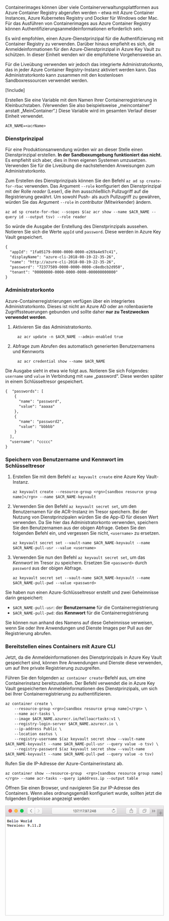 Containerimages können über viele Containerverwaltungsplattformen aus Azure Container Registry abgerufen werden – etwa mit Azure Container Instances, Azure Kubernetes Registry und Docker für Windows oder Mac. Für das Ausführen von Containerimages aus Azure Container Registry können Authentifizierungsanmeldeinformationen erforderlich sein. 

Es wird empfohlen, einen Azure-Dienstprinzipal für die Authentifizierung mit Container Registry zu verwenden. Darüber hinaus empfiehlt es sich, die Anmeldeinformationen für den Azure-Dienstprinzipal in Azure Key Vault zu schützen. In dieser Einheit wenden wir die empfohlene Vorgehensweise an.

Für die Liveübung verwenden wir jedoch das integrierte Administratorkonto, das in jeder Azure Container Registry-Instanz aktiviert werden kann. Das Administratorkonto kann zusammen mit den kostenlosen Sandboxressourcen verwendet werden.

<!-- Activate the sandbox -->
[!include[](../../../includes/azure-sandbox-activate.md)]

Erstellen Sie eine Variable mit dem Namen Ihrer Containerregistrierung in Kleinbuchstaben. (Verwenden Sie also beispielsweise „meincontainer“ anstatt „MeinContainer“.) Diese Variable wird im gesamten Verlauf dieser Einheit verwendet.

```azurecli
ACR_NAME=<acrName>
```

### <a name="service-principal"></a>Dienstprinzipal

Für eine Produktionsanwendung würden wir an dieser Stelle einen Dienstprinzipal erstellen. **In der Sandboxumgebung funktioniert das nicht.** Es empfiehlt sich aber, dies in Ihren eigenen Systemen umzusetzen. Verwenden Sie für die Liveübung die nachstehenden Anweisungen zum Administratorkonto.

Zum Erstellen des Dienstprinzipals können Sie den Befehl `az ad sp create-for-rbac` verwenden. Das Argument `--role` konfiguriert den Dienstprinzipal mit der Rolle *reader* (Leser), die ihm ausschließlich Pullzugriff auf die Registrierung gewährt. Um sowohl Push- als auch Pullzugriff zu gewähren, würden Sie das Argument `--role` in *contributor* (Mitwirkender) ändern.

```azurecli
az ad sp create-for-rbac --scopes $(az acr show --name $ACR_NAME --query id --output tsv) --role reader
```

So würde die Ausgabe der Erstellung des Dienstprinzipals aussehen. Notieren Sie sich die Werte `appId` und `password`. Diese werden in Azure Key Vault gespeichert.

```output
{
  "appId": "1fa05179-0000-0000-0000-e269a4e97c41",
  "displayName": "azure-cli-2018-08-19-22-35-26",
  "name": "http://azure-cli-2018-08-19-22-35-26",
  "password": "72377509-0000-0000-0000-c8edbcb2d950",
  "tenant": "00000000-0000-0000-0000-000000000000"
}
```

### <a name="admin-account"></a>Administratorkonto

Azure-Containerregistrierungen verfügen über ein integriertes Administratorkonto. Dieses ist nicht an Azure AD oder an rollenbasierte Zugriffssteuerungen gebunden und sollte daher **nur zu Testzwecken verwendet werden**. 

1. Aktivieren Sie das Administratorkonto.
    ```azurecli
      az acr update -n $ACR_NAME --admin-enabled true
    ```

2. Abfrage zum Abrufen des automatisch generierten Benutzernamens und Kennworts

    ```azurecli
      az acr credential show --name $ACR_NAME
    ```

Die Ausgabe sieht in etwa wie folgt aus. Notieren Sie sich Folgendes: `username` und `value` in Verbindung mit `name` „password“. Diese werden später in einem Schlüsseltresor gespeichert.

```output
{  "passwords": [
    {
      "name": "password",
      "value": "aaaaa"
    },
    {
      "name": "password2",
      "value": "bbbbb"
    }
  ],
  "username": "ccccc"
}
```

### <a name="save-the-username-and-password-to-the-key-vault"></a>Speichern von Benutzername und Kennwort im Schlüsseltresor

1. Erstellen Sie mit dem Befehl `az keyvault create` eine Azure Key Vault-Instanz.

    ```azurecli
    az keyvault create --resource-group <rgn>[sandbox resource group name]</rgn> --name $ACR_NAME-keyvault
    ```

1. Verwenden Sie den Befehl `az keyvault secret set`, um den Benutzernamen für die ACR-Instanz im Tresor speichern. Bei der Nutzung von Dienstprinzipalen würden Sie die App-ID für diesen Wert verwenden. Da Sie hier das Administratorkonto verwenden, speichern Sie den Benutzernamen aus der obigen Abfrage. Geben Sie den folgenden Befehl ein, und vergessen Sie nicht, `<username>` zu ersetzen.

    ```azurecli
    az keyvault secret set --vault-name $ACR_NAME-keyvault --name $ACR_NAME-pull-usr --value <username>
    ```

1. Verwenden Sie nun den Befehl `az keyvault secret set`, um das *Kennwort* im Tresor zu speichern. Ersetzen Sie `<password>` durch `password` aus der obigen Abfrage.

    ```azurecli
    az keyvault secret set --vault-name $ACR_NAME-keyvault --name $ACR_NAME-pull-pwd --value <password>
    ```

Sie haben nun einen Azure-Schlüsseltresor erstellt und zwei Geheimnisse darin gespeichert:

* `$ACR_NAME-pull-usr`: der **Benutzername** für die Containerregistrierung
* `$ACR_NAME-pull-pwd`: das **Kennwort** für die Containerregistrierung

Sie können nun anhand des Namens auf diese Geheimnisse verweisen, wenn Sie oder Ihre Anwendungen und Dienste Images per Pull aus der Registrierung abrufen.

### <a name="deploy-a-container-with-azure-cli"></a>Bereitstellen eines Containers mit Azure CLI

Jetzt, da die Anmeldeinformationen des Dienstprinzipals in Azure Key Vault gespeichert sind, können Ihre Anwendungen und Dienste diese verwenden, um auf Ihre private Registrierung zuzugreifen.

Führen Sie den folgenden `az container create`-Befehl aus, um eine Containerinstanz bereitzustellen. Der Befehl verwendet die in Azure Key Vault gespeicherten Anmeldeinformationen des Dienstprinzipals, um sich bei Ihrer Containerregistrierung zu authentifizieren.

```azurecli
az container create \
    --resource-group <rgn>[sandbox resource group name]</rgn> \
    --name acr-tasks \
    --image $ACR_NAME.azurecr.io/helloacrtasks:v1 \
    --registry-login-server $ACR_NAME.azurecr.io \
    --ip-address Public \
    --location eastus \
    --registry-username $(az keyvault secret show --vault-name $ACR_NAME-keyvault --name $ACR_NAME-pull-usr --query value -o tsv) \
    --registry-password $(az keyvault secret show --vault-name $ACR_NAME-keyvault --name $ACR_NAME-pull-pwd --query value -o tsv)
```

Rufen Sie die IP-Adresse der Azure-Containerinstanz ab.

```azurecli
az container show --resource-group  <rgn>[sandbox resource group name]</rgn> --name acr-tasks --query ipAddress.ip --output table
```

Öffnen Sie einen Browser, und navigieren Sie zur IP-Adresse des Containers. Wenn alles ordnungsgemäß konfiguriert wurde, sollten jetzt die folgenden Ergebnisse angezeigt werden:

![Beispiel-Web-App mit dem Text „Hello World“](../media/hello.png)

